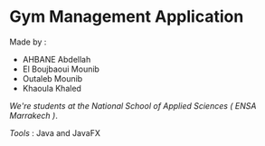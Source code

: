 # Gym Management Application

Made by :
- AHBANE Abdellah
- El Boujbaoui Mounib
- Outaleb Mounib
- Khaoula Khaled

*We're students at the National School of Applied Sciences ( ENSA Marrakech )*.

*Tools* : Java and JavaFX
